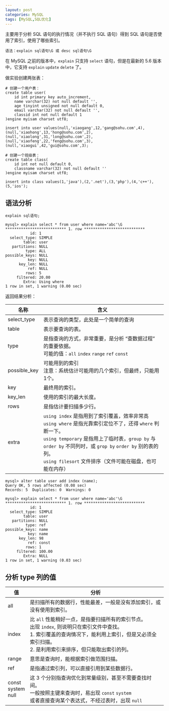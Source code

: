 ```yaml
---
layout: post
categories: MySQL
tags: [MySQL,SQL优化]
---
```


主要用于分析 SQL 语句的执行情况（并不执行 SQL 语句）得到 SQL 语句是否使用了索引，使用了哪些索引。

```
语法：explain sql语句\G 或 desc sql语句\G
```

在 MySQL 之前的版本中，`explain` 只支持 `select` 语句，但是在最新的 5.6 版本中，它支持 `explain` `update` `delete` 了。

做实验创建两张表：

```
# 创建一个用户表：
create table user(
    id int primary key auto_increment,
    name varchar(32) not null default '',
    age tinyint unsigned not null default 0,
    email varchar(32) not null default '',
    classid int not null default 1
)engine myisam charset utf8;

insert into user values(null,'xiaogang',12,'gang@sohu.com',4),
(null,'xiaohong',13,'hong@sohu.com',2),
(null,'xiaolong',31,'long@sohu.com',2),
(null,'xiaofeng',22,'feng@sohu.com',3),
(null,'xiaogui',42,'gui@sohu.com',3);

# 创建一个班级表：
create table class(
    id int not null default 0,
    classname varchar(32) not null default ''
)engine myisam charset utf8;

insert into class values(1,'java'),(2,'.net'),(3,'php'),(4,'c++'),(5,'ios');
```

## 语法分析

```
explain sql语句;
```

```
mysql> explain select * from user where name='abc'\G
*************************** 1. row ***************************
           id: 1
  select_type: SIMPLE
        table: user
   partitions: NULL
         type: ALL
possible_keys: NULL
          key: NULL
      key_len: NULL
          ref: NULL
         rows: 5
     filtered: 20.00
        Extra: Using where
1 row in set, 1 warning (0.00 sec)
```

返回结果分析：

| 名称 | 含义 |
| -- | -- |
| select_type | 表示查询的类型，此处是一个简单的查询 |
| table | 表示要查询的表。 |
| type | 是指查询的方式，非常重要，是分析 “查数据过程” 的重要依据。<br>可能的值：`all` `index` `range` `ref` `const` |
| possible_key | 可能用到的索引<br>注意：系统估计可能用的几个索引，但最终，只能用1个。 |
| key | 最终用的索引。 |
| key_len | 使用的索引的最大长度。 |
| rows | 是指估计要扫描多少行。 |
| extra | `using index` 是指用到了索引覆盖，效率非常高 <br>`using where` 是指光靠索引定位不了，还得 `where` 判断一下。 <br>`using temporary` 是指用上了临时表，`group by` 与 `order by` 不同列时，或 `grop by` `order by` 别的表的列。 <br>`using filesort` 文件排序（文件可能在磁盘，也可能在内存） |

```
mysql> alter table user add index (name);
Query OK, 5 rows affected (0.08 sec)
Records: 5  Duplicates: 0  Warnings: 0

mysql> explain select * from user where name='abc'\G
*************************** 1. row ***************************
           id: 1
  select_type: SIMPLE
        table: user
   partitions: NULL
         type: ref
possible_keys: name
          key: name
      key_len: 98
          ref: const
         rows: 1
     filtered: 100.00
        Extra: NULL
1 row in set, 1 warning (0.03 sec)
```

## 分析 type 列的值

| 值 | 分析 |
| -- | -- |
| all | 是扫描所有的数据行，性能最差，一般是没有添加索引，或没有使用到索引。 |
| index | 比 `all` 性能稍好一点，是指要扫描所有的索引节点。<br>出现 `index`, 则说明只在索引文件中查找。<br>1. 索引覆盖的查询情况下，能利用上索引，但是又必须全索引扫描。<br>2. 是利用索引来排序，但只能取出索引的列。 |
| range | 意思是查询时，能根据索引做范围扫描。 |
| ref | 是指通过索引列，可以直接引用到某些数据行。 |
| const<br>system<br>null | 这 3 个分别指查询优化到常量级别，甚至不需要查找时间。<br>一般按照主键来查询时，易出现 `const` `system`<br>或者直接查询某个表达式，不经过表时，出现 `null` |